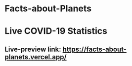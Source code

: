 # Facts-about-Planets
# Live COVID-19 Statistics
## Live-preview link: https://facts-about-planets.vercel.app/
